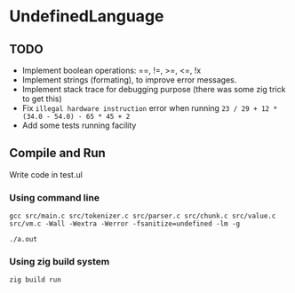 # UndefinedLanguage

## TODO

- Implement boolean operations: ==, !=, >=, <=, !x
- Implement strings (formating), to improve error messages.
- Implement stack trace for debugging purpose (there was some zig trick to get this)
- Fix `illegal hardware instruction` error when running `23 / 29 + 12 * (34.0 - 54.0) - 65 * 45 + 2`
- Add some tests running facility

## Compile and Run

Write code in test.ul

### Using command line

```
gcc src/main.c src/tokenizer.c src/parser.c src/chunk.c src/value.c src/vm.c -Wall -Wextra -Werror -fsanitize=undefined -lm -g
```

```
./a.out
```

### Using zig build system

```
zig build run
```
